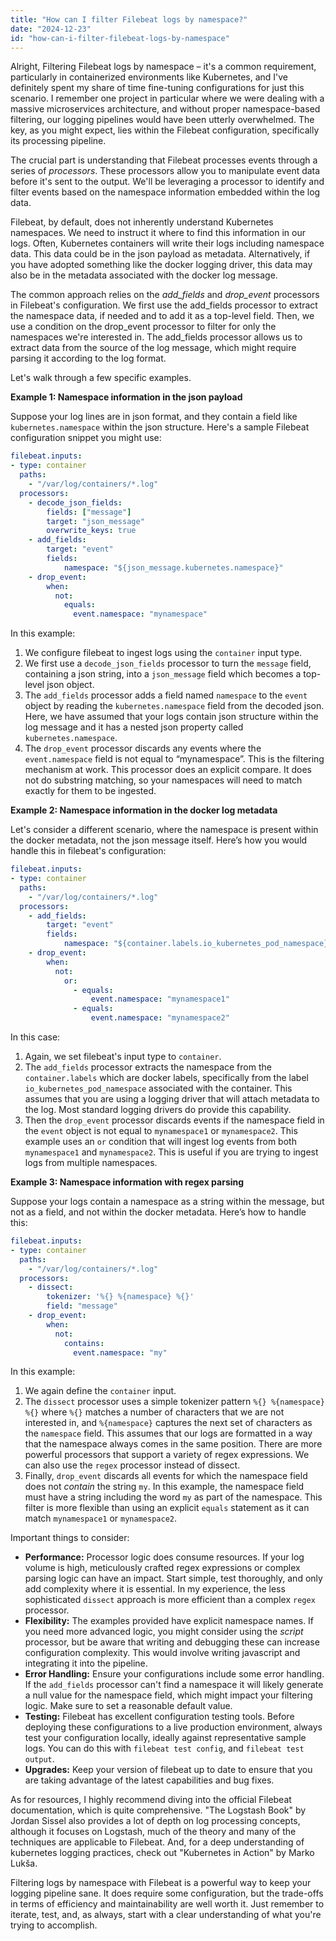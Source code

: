 ```yaml
---
title: "How can I filter Filebeat logs by namespace?"
date: "2024-12-23"
id: "how-can-i-filter-filebeat-logs-by-namespace"
---
```


Alright,  Filtering Filebeat logs by namespace – it's a common requirement, particularly in containerized environments like Kubernetes, and I've definitely spent my share of time fine-tuning configurations for just this scenario. I remember one project in particular where we were dealing with a massive microservices architecture, and without proper namespace-based filtering, our logging pipelines would have been utterly overwhelmed. The key, as you might expect, lies within the Filebeat configuration, specifically its processing pipeline.

The crucial part is understanding that Filebeat processes events through a series of *processors*. These processors allow you to manipulate event data before it's sent to the output. We'll be leveraging a processor to identify and filter events based on the namespace information embedded within the log data.

Filebeat, by default, does not inherently understand Kubernetes namespaces. We need to instruct it where to find this information in our logs. Often, Kubernetes containers will write their logs including namespace data. This data could be in the json payload as metadata. Alternatively, if you have adopted something like the docker logging driver, this data may also be in the metadata associated with the docker log message.

The common approach relies on the *add_fields* and *drop_event* processors in Filebeat's configuration. We first use the add_fields processor to extract the namespace data, if needed and to add it as a top-level field. Then, we use a condition on the drop_event processor to filter for only the namespaces we're interested in. The add_fields processor allows us to extract data from the source of the log message, which might require parsing it according to the log format.

Let's walk through a few specific examples.

**Example 1: Namespace information in the json payload**

Suppose your log lines are in json format, and they contain a field like `kubernetes.namespace` within the json structure. Here's a sample Filebeat configuration snippet you might use:

```yaml
filebeat.inputs:
- type: container
  paths:
    - "/var/log/containers/*.log"
  processors:
    - decode_json_fields:
        fields: ["message"]
        target: "json_message"
        overwrite_keys: true
    - add_fields:
        target: "event"
        fields:
            namespace: "${json_message.kubernetes.namespace}"
    - drop_event:
        when:
          not:
            equals:
              event.namespace: "mynamespace"
```
In this example:

1. We configure filebeat to ingest logs using the `container` input type.
2. We first use a `decode_json_fields` processor to turn the `message` field, containing a json string, into a `json_message` field which becomes a top-level json object.
3. The `add_fields` processor adds a field named `namespace` to the `event` object by reading the `kubernetes.namespace` field from the decoded json. Here, we have assumed that your logs contain json structure within the log message and it has a nested json property called `kubernetes.namespace`.
4. The `drop_event` processor discards any events where the `event.namespace` field is not equal to “mynamespace”. This is the filtering mechanism at work. This processor does an explicit compare. It does not do substring matching, so your namespaces will need to match exactly for them to be ingested.

**Example 2: Namespace information in the docker log metadata**

Let's consider a different scenario, where the namespace is present within the docker metadata, not the json message itself. Here’s how you would handle this in filebeat's configuration:

```yaml
filebeat.inputs:
- type: container
  paths:
    - "/var/log/containers/*.log"
  processors:
    - add_fields:
        target: "event"
        fields:
            namespace: "${container.labels.io_kubernetes_pod_namespace}"
    - drop_event:
        when:
          not:
            or:
              - equals:
                  event.namespace: "mynamespace1"
              - equals:
                  event.namespace: "mynamespace2"
```

In this case:
1. Again, we set filebeat's input type to `container`.
2. The `add_fields` processor extracts the namespace from the `container.labels` which are docker labels, specifically from the label `io_kubernetes_pod_namespace` associated with the container. This assumes that you are using a logging driver that will attach metadata to the log. Most standard logging drivers do provide this capability.
3. Then the `drop_event` processor discards events if the namespace field in the `event` object is not equal to `mynamespace1` or `mynamespace2`. This example uses an `or` condition that will ingest log events from both `mynamespace1` and `mynamespace2`. This is useful if you are trying to ingest logs from multiple namespaces.

**Example 3: Namespace information with regex parsing**

Suppose your logs contain a namespace as a string within the message, but not as a field, and not within the docker metadata. Here’s how to handle this:

```yaml
filebeat.inputs:
- type: container
  paths:
    - "/var/log/containers/*.log"
  processors:
    - dissect:
        tokenizer: '%{} %{namespace} %{}'
        field: "message"
    - drop_event:
        when:
          not:
            contains:
              event.namespace: "my"
```

In this example:
1. We again define the `container` input.
2. The `dissect` processor uses a simple tokenizer pattern `%{} %{namespace} %{}` where `%{}` matches a number of characters that we are not interested in, and `%{namespace}` captures the next set of characters as the `namespace` field. This assumes that our logs are formatted in a way that the namespace always comes in the same position. There are more powerful processors that support a variety of regex expressions. We can also use the `regex` processor instead of dissect.
3. Finally, `drop_event` discards all events for which the namespace field does not *contain* the string `my`. In this example, the namespace field must have a string including the word `my` as part of the namespace. This filter is more flexible than using an explicit `equals` statement as it can match `mynamespace1` or `mynamespace2`.

Important things to consider:

*   **Performance:** Processor logic does consume resources. If your log volume is high, meticulously crafted regex expressions or complex parsing logic can have an impact. Start simple, test thoroughly, and only add complexity where it is essential. In my experience, the less sophisticated `dissect` approach is more efficient than a complex `regex` processor.
*   **Flexibility:** The examples provided have explicit namespace names. If you need more advanced logic, you might consider using the *script* processor, but be aware that writing and debugging these can increase configuration complexity. This would involve writing javascript and integrating it into the pipeline.
*   **Error Handling:** Ensure your configurations include some error handling. If the `add_fields` processor can't find a namespace it will likely generate a null value for the namespace field, which might impact your filtering logic. Make sure to set a reasonable default value.
*   **Testing:** Filebeat has excellent configuration testing tools. Before deploying these configurations to a live production environment, always test your configuration locally, ideally against representative sample logs. You can do this with `filebeat test config`, and `filebeat test output`.
*   **Upgrades:** Keep your version of filebeat up to date to ensure that you are taking advantage of the latest capabilities and bug fixes.

As for resources, I highly recommend diving into the official Filebeat documentation, which is quite comprehensive. "The Logstash Book" by Jordan Sissel also provides a lot of depth on log processing concepts, although it focuses on Logstash, much of the theory and many of the techniques are applicable to Filebeat. And, for a deep understanding of kubernetes logging practices, check out "Kubernetes in Action" by Marko Lukša.

Filtering logs by namespace with Filebeat is a powerful way to keep your logging pipeline sane. It does require some configuration, but the trade-offs in terms of efficiency and maintainability are well worth it. Just remember to iterate, test, and, as always, start with a clear understanding of what you're trying to accomplish.
